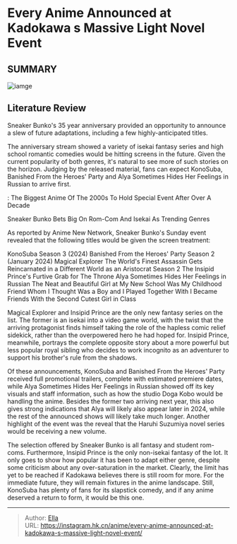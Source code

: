 # Every Anime Announced at Kadokawa s Massive Light Novel Event


## SUMMARY 

![iamge](https://static1.srcdn.com/wordpress/wp-content/uploads/2023/09/kadokawabanner.jpg)

## Literature Review

Sneaker Bunko&#39;s 35 year anniversary provided an opportunity to announce a slew of future adaptations, including a few highly-anticipated titles.





The anniversary stream showed a variety of isekai fantasy series and high school romantic comedies would be hitting screens in the future. Given the current popularity of both genres, it&#39;s natural to see more of such stories on the horizon. Judging by the released material, fans can expect KonoSuba, Banished From the Heroes&#39; Party and Alya Sometimes Hides Her Feelings in Russian to arrive first.




 : The Biggest Anime Of The 2000s To Hold Special Event After Over A Decade


 Sneaker Bunko Bets Big On Rom-Com And Isekai As Trending Genres 

 

As reported by Anime New Network, Sneaker Bunko&#39;s Sunday event revealed that the following titles would be given the screen treatment:

  KonoSuba Season 3 (2024)   Banished From the Heroes&#39; Party Season 2 (January 2024)   Magical Explorer   The World&#39;s Finest Assassin Gets Reincarnated in a Different World as an Aristocrat Season 2   The Insipid Prince&#39;s Furtive Grab for The Throne   Alya Sometimes Hides Her Feelings in Russian   The Neat and Beautiful Girl at My New School Was My Childhood Friend Whom I Thought Was a Boy and I Played Together With   I Became Friends With the Second Cutest Girl in Class  

Magical Explorer and Insipid Prince are the only new fantasy series on the list. The former is an isekai into a video game world, with the twist that the arriving protagonist finds himself taking the role of the hapless comic relief sidekick, rather than the overpowered hero he had hoped for. Insipid Prince, meanwhile, portrays the complete opposite story about a more powerful but less popular royal sibling who decides to work incognito as an adventurer to support his brother&#39;s rule from the shadows.




Of these announcements, KonoSuba and Banished From the Heroes&#39; Party received full promotional trailers, complete with estimated premiere dates, while Alya Sometimes Hides Her Feelings in Russian showed off its key visuals and staff information, such as how the studio Doga Kobo would be handling the anime. Besides the former two arriving next year, this also gives strong indications that Alya will likely also appear later in 2024, while the rest of the announced shows will likely take much longer. Another highlight of the event was the reveal that the Haruhi Suzumiya novel series would be receiving a new volume.

          

The selection offered by Sneaker Bunko is all fantasy and student rom-coms. Furthermore, Insipid Prince is the only non-isekai fantasy of the lot. It only goes to show how popular it has been to adapt either genre, despite some criticism about any over-saturation in the market. Clearly, the limit has yet to be reached if Kadokawa believes there is still room for more. For the immediate future, they will remain fixtures in the anime landscape. Still, KonoSuba has plenty of fans for its slapstick comedy, and if any anime deserved a return to form, it would be this one.






---

> Author: [Ella](https://instagram.hk.cn/)  
> URL: https://instagram.hk.cn/anime/every-anime-announced-at-kadokawa-s-massive-light-novel-event/  

